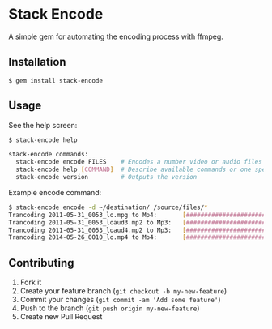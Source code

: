 # Stack Encode

A simple gem for automating the encoding process with ffmpeg.

## Installation

    $ gem install stack-encode

## Usage

See the help screen:

```bash
$ stack-encode help

stack-encode commands:
  stack-encode encode FILES    # Encodes a number video or audio files
  stack-encode help [COMMAND]  # Describe available commands or one specific command
  stack-encode version         # Outputs the version
```

Example encode command:

```bash
$ stack-encode encode -d ~/destination/ /source/files/*
Trancoding 2011-05-31_0053_lo.mpg to Mp4:	    [#################################] 100%
Trancoding 2011-05-31_0053_loaud3.mp2 to Mp3:	[#################################] 100%
Trancoding 2011-05-31_0053_loaud4.mp2 to Mp3:	[#################################] 100%
Trancoding 2014-05-26_0010_lo.mp4 to Mp4:	    [#################################] 100%
```

## Contributing

1. Fork it
2. Create your feature branch (`git checkout -b my-new-feature`)
3. Commit your changes (`git commit -am 'Add some feature'`)
4. Push to the branch (`git push origin my-new-feature`)
5. Create new Pull Request
